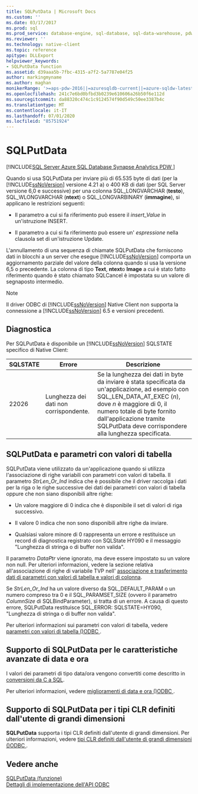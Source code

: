 ```yaml
---
title: SQLPutData | Microsoft Docs
ms.custom: ''
ms.date: 03/17/2017
ms.prod: sql
ms.prod_service: database-engine, sql-database, sql-data-warehouse, pdw
ms.reviewer: ''
ms.technology: native-client
ms.topic: reference
apitype: DLLExport
helpviewer_keywords:
- SQLPutData function
ms.assetid: d39aaa5b-7fbc-4315-a7f2-5a7787e04f25
author: markingmyname
ms.author: maghan
monikerRange: '>=aps-pdw-2016||=azuresqldb-current||=azure-sqldw-latest||>=sql-server-2016||=sqlallproducts-allversions||>=sql-server-linux-2017||=azuresqldb-mi-current'
ms.openlocfilehash: 241c7e6bd0bfbd3b0239e610606a26b50f6e112d
ms.sourcegitcommit: da88320c474c1c9124574f90d549c50ee3387b4c
ms.translationtype: MT
ms.contentlocale: it-IT
ms.lasthandoff: 07/01/2020
ms.locfileid: "85751924"
---
```

# <a name="sqlputdata"></a>SQLPutData
[!INCLUDE[SQL Server Azure SQL Database Synapse Analytics PDW ](../../includes/applies-to-version/sql-asdb-asdbmi-asdw-pdw.md)]

  Quando si usa SQLPutData per inviare più di 65.535 byte di dati (per la [!INCLUDE[ssNoVersion](../../includes/ssnoversion-md.md)] versione 4.21 a) o 400 KB di dati (per SQL Server versione 6,0 e successive) per una colonna SQL_LONGVARCHAR (**testo**), SQL_WLONGVARCHAR (**ntext**) o SQL_LONGVARBINARY (**immagine**), si applicano le restrizioni seguenti:  
  
-   Il parametro a cui si fa riferimento può essere il *insert_Value* in un'istruzione INSERT.  
  
-   Il parametro a cui si fa riferimento può essere un' *espressione* nella clausola set di un'istruzione Update.  
  
 L'annullamento di una sequenza di chiamate SQLPutData che forniscono dati in blocchi a un server che esegue [!INCLUDE[ssNoVersion](../../includes/ssnoversion-md.md)] comporta un aggiornamento parziale del valore della colonna quando si usa la versione 6,5 o precedente. La colonna di tipo **Text**, **ntext**o **Image** a cui è stato fatto riferimento quando è stato chiamato SQLCancel è impostata su un valore di segnaposto intermedio.  
  
> [!NOTE]  
>  Il driver ODBC di [!INCLUDE[ssNoVersion](../../includes/ssnoversion-md.md)] Native Client non supporta la connessione a [!INCLUDE[ssNoVersion](../../includes/ssnoversion-md.md)] 6.5 e versioni precedenti.  
  
## <a name="diagnostics"></a>Diagnostica  
 Per SQLPutData è disponibile un [!INCLUDE[ssNoVersion](../../includes/ssnoversion-md.md)] SQLSTATE specifico di Native Client:  
  
|SQLSTATE|Errore|Descrizione|  
|--------------|-----------|-----------------|  
|22026|Lunghezza dei dati non corrispondente.|Se la lunghezza dei dati in byte da inviare è stata specificata da un'applicazione, ad esempio con SQL_LEN_DATA_AT_EXEC (*n*), dove *n* è maggiore di 0, il numero totale di byte fornito dall'applicazione tramite SQLPutData deve corrispondere alla lunghezza specificata.|  
  
## <a name="sqlputdata-and-table-valued-parameters"></a>SQLPutData e parametri con valori di tabella  
 SQLPutData viene utilizzato da un'applicazione quando si utilizza l'associazione di righe variabili con parametri con valori di tabella. Il parametro *StrLen_Or_Ind* indica che è possibile che il driver raccolga i dati per la riga o le righe successive dei dati dei parametri con valori di tabella oppure che non siano disponibili altre righe:  
  
-   Un valore maggiore di 0 indica che è disponibile il set di valori di riga successivo.  
  
-   Il valore 0 indica che non sono disponibili altre righe da inviare.  
  
-   Qualsiasi valore minore di 0 rappresenta un errore e restituisce un record di diagnostica registrato con SQLState HY090 e il messaggio "Lunghezza di stringa o di buffer non valida".  
  
 Il parametro *DataPtr* viene ignorato, ma deve essere impostato su un valore non null. Per ulteriori informazioni, vedere la sezione relativa all'associazione di righe di variabile TVP nell' [associazione e trasferimento dati di parametri con valori di tabella e valori di colonna](../../relational-databases/native-client-odbc-table-valued-parameters/binding-and-data-transfer-of-table-valued-parameters-and-column-values.md).  
  
 Se *StrLen_Or_Ind* ha un valore diverso da SQL_DEFAULT_PARAM o un numero compreso tra 0 e il SQL_PARAMSET_SIZE (ovvero il parametro *ColumnSize* di SQLBindParameter), si tratta di un errore. A causa di questo errore, SQLPutData restituisce SQL_ERROR: SQLSTATE=HY090, "Lunghezza di stringa o di buffer non valida".  
  
 Per ulteriori informazioni sui parametri con valori di tabella, vedere [parametri con valori di tabella &#40;&#41;ODBC ](../../relational-databases/native-client-odbc-table-valued-parameters/table-valued-parameters-odbc.md).  
  
## <a name="sqlputdata-support-for-enhanced-date-and-time-features"></a>Supporto di SQLPutData per le caratteristiche avanzate di data e ora  
 I valori dei parametri di tipo data/ora vengono convertiti come descritto in [conversioni da C a SQL](../../relational-databases/native-client-odbc-date-time/datetime-data-type-conversions-from-c-to-sql.md).  
  
 Per ulteriori informazioni, vedere [miglioramenti di data e ora &#40;&#41;ODBC ](../../relational-databases/native-client-odbc-date-time/date-and-time-improvements-odbc.md).  
  
## <a name="sqlputdata-support-for-large-clr-udts"></a>Supporto di SQLPutData per i tipi CLR definiti dall'utente di grandi dimensioni  
 **SQLPutData** supporta i tipi CLR definiti dall'utente di grandi dimensioni. Per ulteriori informazioni, vedere [tipi CLR definiti dall'utente di grandi dimensioni &#40;&#41;ODBC ](../../relational-databases/native-client/odbc/large-clr-user-defined-types-odbc.md).  
  
## <a name="see-also"></a>Vedere anche  
 [SQLPutData (funzione)](https://go.microsoft.com/fwlink/?LinkId=59365)   
 [Dettagli di implementazione dell'API ODBC](../../relational-databases/native-client-odbc-api/odbc-api-implementation-details.md)  
  
  
